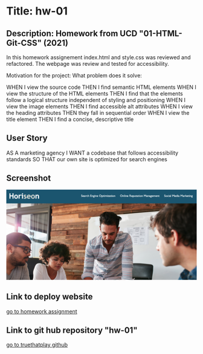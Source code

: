 # Title: hw-01

## Description: Homework from UCD "01-HTML-Git-CSS" (2021)

In this homework assignement index.html and style.css was reviewed and refactored. The webpage was review and tested for accessibility.

Motivation for the project:
What problem does it solve:

WHEN I view the source code
THEN I find semantic HTML elements
WHEN I view the structure of the HTML elements
THEN I find that the elements follow a logical structure independent of styling and positioning
WHEN I view the image elements
THEN I find accessible alt attributes
WHEN I view the heading attributes
THEN they fall in sequential order
WHEN I view the title element
THEN I find a concise, descriptive title

## User Story

AS A marketing agency
I WANT a codebase that follows accessibility standards
SO THAT our own site is optimized for search engines

## Screenshot
![go to a screenshot](./assets/images/screen-shot-horiseon.png)

## Link to deploy website
[go to homework assignment](https://truethatplaya.github.io/hw-01/)

## Link to git hub repository "hw-01"
[go to truethatplay github](https://github.com/truethatplaya/hw-01)

